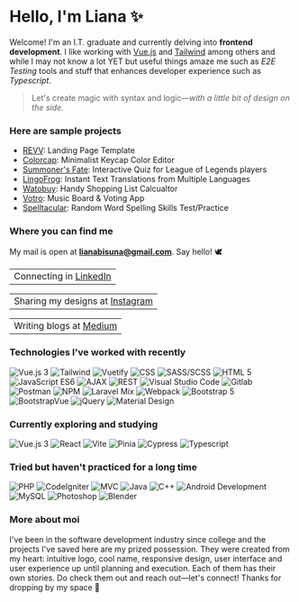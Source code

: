 # Hello, I'm Liana ✨

Welcome! I'm an I.T. graduate and currently delving into **frontend development**. I like working with <u>Vue.js</u> and <u>Tailwind</u> among others and while I may not know a lot YET but useful things amaze me such as <i>E2E Testing</i> tools and stuff that enhances developer experience such as <i>Typescript</i>.

> Let's create magic with syntax and logic—<i>with a little bit of design on the side</i>.

### Here are sample projects
- [REVV](https://revv-template.netlify.app): Landing Page Template
- [Colorcap](https://colorcap.netlify.app/): Minimalist Keycap Color Editor
- [Summoner's Fate](https://colorcap.netlify.app/): Interactive Quiz for League of Legends players
- [LingoFrog](https://lingofrog.netlify.app/): Instant Text Translations from Multiple Languages
- [Watobuy](https://watobuy.netlify.app/): Handy Shopping List Calcualtor
- [Votro](https://votro.netlify.app/): Music Board & Voting App
- [Spelltacular](https://spelltacular.netlify.app/): Random Word Spelling Skills Test/Practice

### Where you can find me

My mail is open at **lianabisuna@gmail.com**. Say hello! 🕊

<table><tr><td>
Connecting in <a href="https://linkedin.com/in/lianabisuna">LinkedIn</a>
</td></tr></table>

<table><tr><td>
Sharing my designs at <a href="[https://linkedin.com/in/lianabisuna](https://instagram.com/typecodr)">Instagram</a>
</td></tr></table>

<table><tr><td>
Writing blogs at <a href="[https://linkedin.com/in/lianabisuna](https://medium.com/@lianabisuna)">Medium</a>
</table>

### Technologies I've worked with recently

<p>
    <img alt="Vue.js 3" src="https://img.shields.io/badge/Vue-2-3EAF7C" />
    <img alt="Tailwind" src="https://img.shields.io/badge/-Tailwind-07ADCA" />
    <img alt="Vuetify" src="https://img.shields.io/badge/-Vuetify-158FE9" />
    <img alt="CSS" src="https://img.shields.io/badge/-CSS-2449D8" />
    <img alt="SASS/SCSS" src="https://img.shields.io/badge/-SASS-C36291" />
    <img alt="HTML 5" src="https://img.shields.io/badge/HTML-5-D84924" />
    <img alt="JavaScript ES6" src="https://img.shields.io/badge/JavaScript-ES6-EAD41C" />
    <img alt="AJAX" src="https://img.shields.io/badge/-AJAX-454548" />
    <img alt="REST" src="https://img.shields.io/badge/-REST-454548" />
    <img alt="Visual Studio Code" src="https://img.shields.io/badge/-Visual Studio Code-3DA2E7" />
    <img alt="Gitlab" src="https://img.shields.io/badge/-Gitlab-EF6724" />
    <img alt="Postman" src="https://img.shields.io/badge/-Postman-F06632" />
    <img alt="NPM" src="https://img.shields.io/badge/-NPM-C13534" />
    <img alt="Laravel Mix" src="https://img.shields.io/badge/-Laravel Mix-254895" />
    <img alt="Webpack" src="https://img.shields.io/badge/-Webpack-1B72B6" />
    <img alt="Bootstrap 5" src="https://img.shields.io/badge/Bootstrap-5-3EAF7C" />
    <img alt="BootstrapVue" src="https://img.shields.io/badge/-BootstrapVue-3EAF7C" />
    <img alt="jQuery" src="https://img.shields.io/badge/-jQuery-454548" />
    <img alt="Material Design" src="https://img.shields.io/badge/-Material Design-454548" />
</p>

### Currently exploring and studying
<p>
    <img alt="Vue.js 3" src="https://img.shields.io/badge/Vue-3-3EAF7C" />
    <img alt="React" src="https://img.shields.io/badge/-React-45b8d8" />
    <img alt="Vite" src="https://img.shields.io/badge/-Vite-9A66F2" />
    <img alt="Pinia" src="https://img.shields.io/badge/-Pinia-FFE267" />
    <img alt="Cypress" src="https://img.shields.io/badge/-Cypress-454548" />
    <img alt="Typescript" src="https://img.shields.io/badge/-Typescript-2F72BC" />
 </p>

### Tried but haven't practiced for a long time
<p>
    <img alt="PHP" src="https://img.shields.io/badge/-PHP-454548" />
    <img alt="CodeIgniter" src="https://img.shields.io/badge/-CodeIgniter-454548" />
    <img alt="MVC" src="https://img.shields.io/badge/-MVC-454548" />
    <img alt="Java" src="https://img.shields.io/badge/-Java-454548" />
    <img alt="C++" src="https://img.shields.io/badge/-C++-454548" />
    <img alt="Android Development" src="https://img.shields.io/badge/-Android Development-454548" />
    <img alt="MySQL" src="https://img.shields.io/badge/-MySQL-454548" />
    <img alt="Photoshop" src="https://img.shields.io/badge/-Photoshop-001C33" />
    <img alt="Blender" src="https://img.shields.io/badge/-Blender-454548" />
</p>
  
### More about moi
I've been in the software development industry since college and the projects I've saved here are my prized possession. They were created from my heart: intuitive logo, cool name, responsive design, user interface and user experience up until planning and execution. Each of them has their own stories. Do check them out and reach out—let's connect! Thanks for dropping by my space 👋
